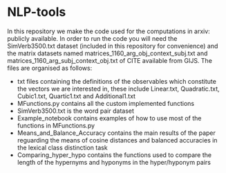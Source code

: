 # NLP-tools

In this repository we make the code used for the computations in arxiv:  publicly available. In order to run the code you will need the SimVerb3500.txt dataset (included in this repository for convenience) and the matrix datasets named matrices_1160_arg_obj_context_subj.txt and matrices_1160_arg_subj_context_obj.txt of CITE available from GIJS.
The files are organised as follows:
- txt files containing the definitions of the observables which constitute the vectors we are interested in, these include Linear.txt, Quadratic.txt, Cubic1.txt, Quartic1.txt and Additional1.txt
- MFunctions.py contains all the custom implemented functions
- SimVerb3500.txt is the word pair dataset
- Example_notebook contains examples of how to use most of the functions in MFunctions.py
- Means_and_Balance_Accuracy contains the main results of the paper reguarding the means of cosine distances and balanced accuracies in the lexical class distinction task
- Comparing_hyper_hypo contains the functions used to compare the length of the hypernyms and hyponyms in the hyper/hyponym pairs